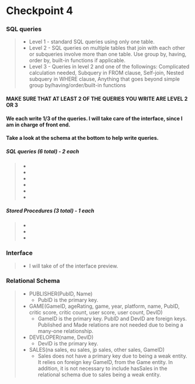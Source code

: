# Checkpoint 4

### SQL queries
> + Level 1 - standard SQL queries using only one table.
> + Level 2 - SQL queries on multiple tables that join with each other or subqueries involve more than one table. Use group by, having, order by, built-in functions if applicable.
> + Level 3 - 
Queries in level 2 and one of the followings:
Complicated calculation needed,
Subquery in FROM clause,
Self-join,
Nested subquery in WHERE clause,
Anything that goes beyond simple group by/having/order/built-in functions
#### MAKE SURE THAT AT LEAST 2 OF THE QUERIES YOU WRITE ARE LEVEL 2 OR 3
#### We each write 1/3 of the queries.  I will take care of the interface, since I am in charge of front end.
#### Take a look at the schema at the bottom to help write queries.
##### SQL queries (6 total) - 2 each
> + 
> + 
> + 
> + 
> + 
> + 
##### Stored Procedures (3 total) - 1 each
> + 
> + 
> + 

### Interface
> + I will take of of the interface preview.

### Relational Schema
> + PUBLISHER(PubID, Name)
>   + PubID is the primary key.
> + GAME(GameID, ageRating, game, year, platform, name, PubID, critic score, critic count, user score, user count, DevID)
>   + GameID is the primary key. PubID and DevID are foreign keys. Published and Made relations are not needed due to being a many-one relationship.
> + DEVELOPER(name, DevID)
>   + DevID is the primary key.
> + SALES(na sales, eu sales, jp sales, other sales, GameID)
>   + Sales does not have a primary key due to being a weak entity. It relies on foreign key GameID, from the Game entity. In addition, it is not necessary to include hasSales in the relational schema due to sales being a weak entity.
